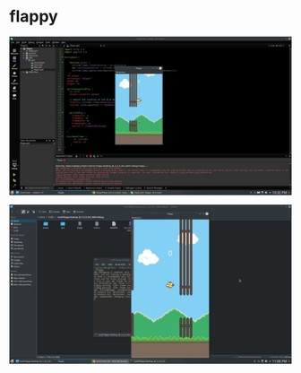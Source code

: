# flappy

![shots](https://raw.githubusercontent.com/hackertron/flappy/master/photo6120854874347382699.jpg)

![shots](https://raw.githubusercontent.com/hackertron/flappy/master/a7b994f8-7541-4ec7-b3f7-f5b51c2944fc.jpg)
